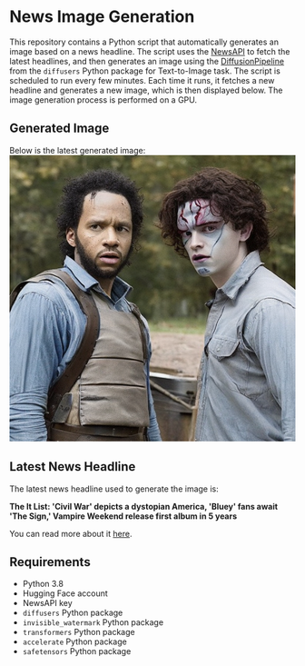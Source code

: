 # News Image Generation
This repository contains a Python script that automatically generates an image based on a news headline. The script uses the [NewsAPI](https://newsapi.org/) to fetch the latest headlines, and then generates an image using the [DiffusionPipeline](https://github.com/huggingface/diffusers) from the `diffusers` Python package for Text-to-Image task.
The script is scheduled to run every few minutes. Each time it runs, it fetches a new headline and generates a new image, which is then displayed below. The image generation process is performed on a GPU.

## Generated Image
Below is the latest generated image:
![Generated Image](image.png)

## Latest News Headline
The latest news headline used to generate the image is:

**The It List: 'Civil War' depicts a dystopian America, 'Bluey' fans await 'The Sign,' Vampire Weekend release first album in 5 years**

You can read more about it [here](https://www.yahoo.com/entertainment/the-it-list-civil-war-depicts-a-dystopian-america-bluey-fans-await-the-sign-vampire-weekend-release-first-album-in-5-years-150029389.html).

## Requirements
- Python 3.8
- Hugging Face account
- NewsAPI key
- `diffusers` Python package
- `invisible_watermark` Python package
- `transformers` Python package
- `accelerate` Python package
- `safetensors` Python package
